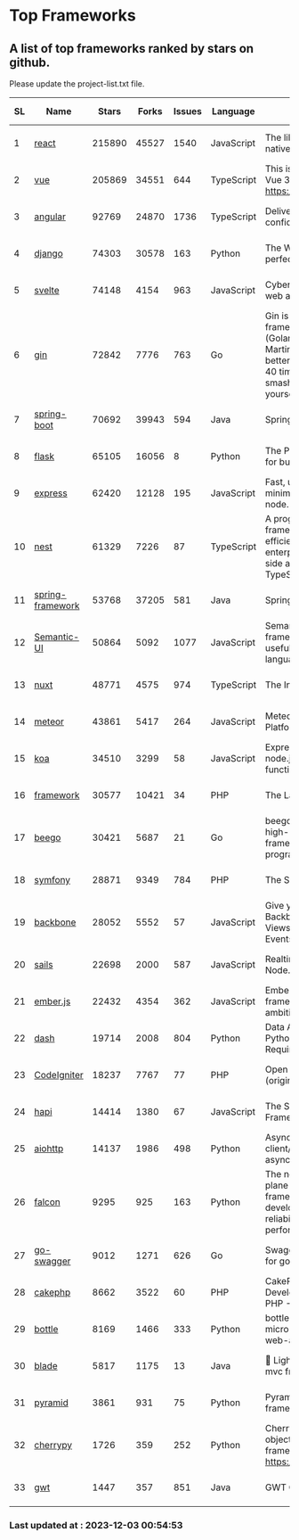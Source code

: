 # Top Frameworks
## A list of top frameworks ranked by stars on github.  
Please update the project-list.txt file.

| SL| Name  | Stars| Forks| Issues | Language | Description | Last Commit |
| --| ------| -----| ---- | ------ | -------- | ----------- | ----------- |
| 1 | [react](https://github.com/facebook/react) | 215890 | 45527 | 1540 | JavaScript | The library for web and native user interfaces. | 2023-12-01 20:02:11 |
| 2 | [vue](https://github.com/vuejs/vue) | 205869 | 34551 | 644 | TypeScript | This is the repo for Vue 2. For Vue 3, go to https://github.com/vuejs/core | 2023-11-07 07:32:23 |
| 3 | [angular](https://github.com/angular/angular) | 92769 | 24870 | 1736 | TypeScript | Deliver web apps with confidence 🚀 | 2023-12-01 22:51:29 |
| 4 | [django](https://github.com/django/django) | 74303 | 30578 | 163 | Python | The Web framework for perfectionists with deadlines. | 2023-12-01 13:03:04 |
| 5 | [svelte](https://github.com/sveltejs/svelte) | 74148 | 4154 | 963 | JavaScript | Cybernetically enhanced web apps | 2023-12-01 17:17:38 |
| 6 | [gin](https://github.com/gin-gonic/gin) | 72842 | 7776 | 763 | Go | Gin is a HTTP web framework written in Go (Golang). It features a Martini-like API with much better performance -- up to 40 times faster. If you need smashing performance, get yourself some Gin. | 2023-11-16 15:46:43 |
| 7 | [spring-boot](https://github.com/spring-projects/spring-boot) | 70692 | 39943 | 594 | Java | Spring Boot | 2023-12-01 13:47:24 |
| 8 | [flask](https://github.com/pallets/flask) | 65105 | 16056 | 8 | Python | The Python micro framework for building web applications. | 2023-11-15 21:03:05 |
| 9 | [express](https://github.com/expressjs/express) | 62420 | 12128 | 195 | JavaScript | Fast, unopinionated, minimalist web framework for node. | 2023-06-04 15:47:20 |
| 10 | [nest](https://github.com/nestjs/nest) | 61329 | 7226 | 87 | TypeScript | A progressive Node.js framework for building efficient, scalable, and enterprise-grade server-side applications with TypeScript/JavaScript 🚀 | 2023-11-29 09:27:02 |
| 11 | [spring-framework](https://github.com/spring-projects/spring-framework) | 53768 | 37205 | 581 | Java | Spring Framework | 2023-12-02 15:31:28 |
| 12 | [Semantic-UI](https://github.com/Semantic-Org/Semantic-UI) | 50864 | 5092 | 1077 | JavaScript | Semantic is a UI component framework based around useful principles from natural language. | 2023-01-11 17:05:32 |
| 13 | [nuxt](https://github.com/nuxt/nuxt) | 48771 | 4575 | 974 | TypeScript | The Intuitive Vue Framework. | 2023-12-02 21:54:02 |
| 14 | [meteor](https://github.com/meteor/meteor) | 43861 | 5417 | 264 | JavaScript | Meteor, the JavaScript App Platform | 2023-11-24 14:31:40 |
| 15 | [koa](https://github.com/koajs/koa) | 34510 | 3299 | 58 | JavaScript | Expressive middleware for node.js using ES2017 async functions | 2023-11-08 15:05:20 |
| 16 | [framework](https://github.com/laravel/framework) | 30577 | 10421 | 34 | PHP | The Laravel Framework. | 2023-12-01 22:04:08 |
| 17 | [beego](https://github.com/beego/beego) | 30421 | 5687 | 21 | Go | beego is an open-source, high-performance web framework for the Go programming language. | 2023-11-27 15:42:07 |
| 18 | [symfony](https://github.com/symfony/symfony) | 28871 | 9349 | 784 | PHP | The Symfony PHP framework | 2023-12-02 12:52:06 |
| 19 | [backbone](https://github.com/jashkenas/backbone) | 28052 | 5552 | 57 | JavaScript | Give your JS App some Backbone with Models, Views, Collections, and Events | 2023-08-10 22:05:08 |
| 20 | [sails](https://github.com/balderdashy/sails) | 22698 | 2000 | 587 | JavaScript | Realtime MVC Framework for Node.js | 2023-09-01 21:26:40 |
| 21 | [ember.js](https://github.com/emberjs/ember.js) | 22432 | 4354 | 362 | JavaScript | Ember.js - A JavaScript framework for creating ambitious web applications | 2023-12-01 19:08:30 |
| 22 | [dash](https://github.com/plotly/dash) | 19714 | 2008 | 804 | Python | Data Apps & Dashboards for Python. No JavaScript Required. | 2023-12-01 19:07:19 |
| 23 | [CodeIgniter](https://github.com/bcit-ci/CodeIgniter) | 18237 | 7767 | 77 | PHP | Open Source PHP Framework (originally from EllisLab) | 2023-04-07 17:57:13 |
| 24 | [hapi](https://github.com/hapijs/hapi) | 14414 | 1380 | 67 | JavaScript | The Simple, Secure Framework Developers Trust | 2023-09-18 11:40:11 |
| 25 | [aiohttp](https://github.com/aio-libs/aiohttp) | 14137 | 1986 | 498 | Python | Asynchronous HTTP client/server framework for asyncio and Python | 2023-12-02 15:55:11 |
| 26 | [falcon](https://github.com/falconry/falcon) | 9295 | 925 | 163 | Python | The no-magic web data plane API and microservices framework for Python developers, with a focus on reliability, correctness, and performance at scale. | 2023-12-01 21:33:16 |
| 27 | [go-swagger](https://github.com/go-swagger/go-swagger) | 9012 | 1271 | 626 | Go | Swagger 2.0 implementation for go | 2023-11-27 18:56:08 |
| 28 | [cakephp](https://github.com/cakephp/cakephp) | 8662 | 3522 | 60 | PHP | CakePHP: The Rapid Development Framework for PHP - Official Repository | 2023-11-30 14:00:36 |
| 29 | [bottle](https://github.com/bottlepy/bottle) | 8169 | 1466 | 333 | Python | bottle.py is a fast and simple micro-framework for python web-applications. | 2022-09-05 15:24:52 |
| 30 | [blade](https://github.com/lets-blade/blade) | 5817 | 1175 | 13 | Java | :rocket: Lightning fast and elegant mvc framework for Java8 | 2023-06-16 05:18:49 |
| 31 | [pyramid](https://github.com/Pylons/pyramid) | 3861 | 931 | 75 | Python | Pyramid - A Python web framework | 2023-09-14 21:55:43 |
| 32 | [cherrypy](https://github.com/cherrypy/cherrypy) | 1726 | 359 | 252 | Python | CherryPy is a pythonic, object-oriented HTTP framework.      https://cherrypy.dev | 2023-08-04 13:52:17 |
| 33 | [gwt](https://github.com/gwtproject/gwt) | 1447 | 357 | 851 | Java | GWT Open Source Project | 2023-12-02 01:06:46 |

### Last updated at : 2023-12-03 00:54:53
